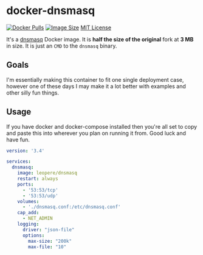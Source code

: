 # docker-dnsmasq
[![Docker Pulls](https://img.shields.io/docker/pulls/leopere/dnsmasq.svg)][dockerhub]
[![Image Size](https://images.microbadger.com/badges/image/leopere/dnsmasq.svg)][dockerhub] [MIT License](./LICENSE)

It's a [dnsmasq][dnsmasq] Docker image. It is **half the size of the original** fork at **3 MB** in size. It is just an `CMD` to the `dnsmasq` binary.

## Goals

I'm essentially making this container to fit one single deployment case, however one of these days I may make it a lot better with examples and other silly fun things.

## Usage

If you have docker and docker-compose installed then you're all set to copy and paste this into wherever you plan on running it from.  Good luck and have fun.

```YAML
version: '3.4'

services:
  dnsmasq:
    image: leopere/dnsmasq
    restart: always
    ports:
      - '53:53/tcp'
      - '53:53/udp'
    volumes:
      - './dnsmasq.conf:/etc/dnsmasq.conf'
    cap_add:
      - NET_ADMIN
    logging:
      driver: "json-file"
      options:
        max-size: "200k"
        max-file: "10"
```

[dnsmasq]: http://www.thekelleys.org.uk/dnsmasq/doc.html
[dockerhub]: https://hub.docker.com/r/jpillora/dnsmasq/
